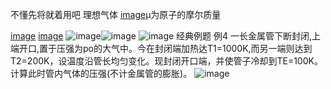
不懂先将就着用吧
理想气体
[image](https://user-images.githubusercontent.com/113445900/189934685-ade96eb3-4357-4bcd-bae0-397cb65a6872.png)μ为原子的摩尔质量

[image](https://user-images.githubusercontent.com/113445900/189933675-e8732647-9633-4d8a-a2ed-7ad841586092.png)     [image](https://user-images.githubusercontent.com/113445900/189933937-c8048627-b31d-4c20-aa5c-e1c92a48c7be.png)
![image](https://user-images.githubusercontent.com/113445900/189936880-de509543-da27-4760-a6ab-951564782828.png)![image](https://user-images.githubusercontent.com/113445900/189936924-2ebba246-b555-4ab9-b993-df8ad2e9a316.png)           ![image](https://user-images.githubusercontent.com/113445900/189937016-1ea4946e-e58d-4f93-83b0-28d5c959fdea.png)
经典例题        例4   一长金属管下断封闭,上端开口,置于压强为po的大气中。今在封闭端加热达T1=1000K,而另一端则达到T2=200K，设温度沿管长均匀变化。现封闭开口端，并使管子冷却到TE=100K。计算此时管内气体的压强(不计金属管的膨胀)。
![image](https://user-images.githubusercontent.com/113445900/189937162-816cc69a-00a4-4a51-858c-11207885f72c.png)



